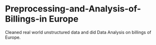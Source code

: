 # Preprocessing-and-Analysis-of-Billings-in Europe
Cleaned real world unstructured data and did Data Analysis on billings of Europe.
